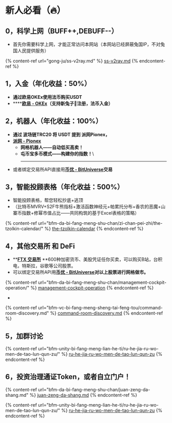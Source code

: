 # 新人必看（🔥）

## 0，科学上网（BUFF++,DEBUFF--）

* 首先你需要科学上网，才能正常访问本网站（本网站已经屏蔽兔国IP，不对兔国人民提供服务）

{% content-ref url="gong-ju/ss-v2ray.md" %}
[ss-v2ray.md](gong-ju/ss-v2ray.md)
{% endcontent-ref %}

## 1，入金（年化收益：50%）

* **通过欧易OKEx使用法币购买USDT**
* ****[**欧易 - OKEx**](https://www.ouyi.fit/join/3626787447)**（支持新兔子🐰注册，法币入金）**

## 2，机器人（年化收益：100%）

* **通过 波场链TRC20 将 USDT 提到 派网Pionex，**
* ****[**派网 - Pionex**](https://www.pionex.cc/zh-CN/sign/ref/NxwM4W0S)****
  * **网格机器人——自动低买高卖！**
  * **屯币宝多币模式——构建你的指数！**\
    ****
* 或者绑定交易所API直接用[**币优 - BitUniverse**](https://www.bituniverse.org/zh-CN/index.html)**交易**

## 3，智能投顾表格（年化收益：500%）

* 智能投顾表格，帮您轻松抄底+逃顶
* （比特币MVRV+S2F牛熊指标+激活函数神经元+帕累托分布+香农的恶魔+山寨币指数+修幂市值占比——共同构筑的基于Excel表格的策略）

{% content-ref url="bfm-da-bi-fang-meng-shu-chan/zi-chan-pei-zhi/the-tzolkin-calendar/" %}
[the-tzolkin-calendar](bfm-da-bi-fang-meng-shu-chan/zi-chan-pei-zhi/the-tzolkin-calendar/)
{% endcontent-ref %}

## 4，其他交易所 和 DeFi

* ****[**FTX 交易所**](https://ftx.com/#a=45676115)** **600种加密货币、美股凭证任你买卖，可以购买B站，台积电，特斯拉，谷歌等公司股票。
* 可以绑定交易所API用[**币优 - BitUniverse**](https://www.bituniverse.org/zh-CN/index.html)**对以上股票进行网格做市。**

{% content-ref url="bfm-da-bi-fang-meng-shu-chan/management-cockpit-operation/" %}
[management-cockpit-operation](bfm-da-bi-fang-meng-shu-chan/management-cockpit-operation/)
{% endcontent-ref %}

*

{% content-ref url="bfm-vc-bi-fang-meng-sheng-tai-feng-tou/command-room-discovery.md" %}
[command-room-discovery.md](bfm-vc-bi-fang-meng-sheng-tai-feng-tou/command-room-discovery.md)
{% endcontent-ref %}

## 5，加群讨论

{% content-ref url="bfm-unity-bi-fang-meng-lian-he-ti/ru-he-jia-ru-wo-men-de-tao-lun-qun-zu/" %}
[ru-he-jia-ru-wo-men-de-tao-lun-qun-zu](bfm-unity-bi-fang-meng-lian-he-ti/ru-he-jia-ru-wo-men-de-tao-lun-qun-zu/)
{% endcontent-ref %}

## 6，投资治理通证Token，或者自立门户！

{% content-ref url="bfm-da-bi-fang-meng-shu-chan/juan-zeng-da-shang.md" %}
[juan-zeng-da-shang.md](bfm-da-bi-fang-meng-shu-chan/juan-zeng-da-shang.md)
{% endcontent-ref %}

{% content-ref url="bfm-unity-bi-fang-meng-lian-he-ti/ru-he-jia-ru-wo-men-de-tao-lun-qun-zu/" %}
[ru-he-jia-ru-wo-men-de-tao-lun-qun-zu](bfm-unity-bi-fang-meng-lian-he-ti/ru-he-jia-ru-wo-men-de-tao-lun-qun-zu/)
{% endcontent-ref %}
